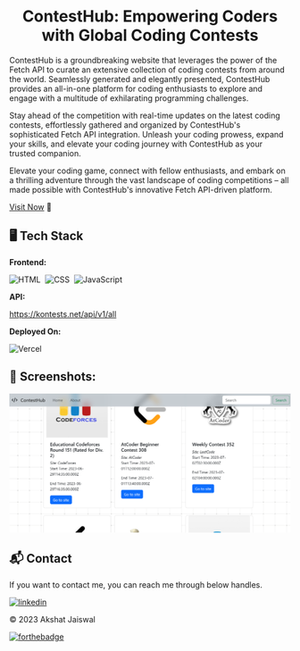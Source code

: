 <h1 align="center">ContestHub: Empowering Coders with Global Coding Contests</h1>

ContestHub is a groundbreaking website that leverages the power of the Fetch API to curate an extensive collection of coding contests from around the world. Seamlessly generated and elegantly presented, ContestHub provides an all-in-one platform for coding enthusiasts to explore and engage with a multitude of exhilarating programming challenges.

Stay ahead of the competition with real-time updates on the latest coding contests, effortlessly gathered and organized by ContestHub's sophisticated Fetch API integration. Unleash your coding prowess, expand your skills, and elevate your coding journey with ContestHub as your trusted companion.

Elevate your coding game, connect with fellow enthusiasts, and embark on a thrilling adventure through the vast landscape of coding competitions – all made possible with ContestHub's innovative Fetch API-driven platform.</p>

[Visit Now](https://coding-contest.vercel.app/) 🚀


## 🖥️ Tech Stack
**Frontend:**

![HTML](https://img.shields.io/badge/HTML5-E34F26?style=for-the-badge&logo=html5&logoColor=white)&nbsp;
![CSS](https://img.shields.io/badge/CSS3-1572B6?style=for-the-badge&logo=css3&logoColor=white)&nbsp;
![JavaScript](https://img.shields.io/badge/JavaScript-F7DF1E?style=for-the-badge&logo=javascript&logoColor=black)&nbsp;

**API:**

https://kontests.net/api/v1/all

**Deployed On:**

![Vercel](https://img.shields.io/badge/Vercel-000000?style=for-the-badge&logo=vercel&logoColor=white)


## 📌 Screenshots:
![home](/img/home.png)


<h2>📬 Contact</h2>

If you want to contact me, you can reach me through below handles.

[![linkedin](https://img.shields.io/badge/LinkedIn-0077B5?style=for-the-badge&logo=linkedin&logoColor=white)](https://www.linkedin.com/in/akshat-jaiswal-4664a2197)

© 2023 Akshat Jaiswal


[![forthebadge](https://forthebadge.com/images/badges/built-with-love.svg)](https://forthebadge.com)
